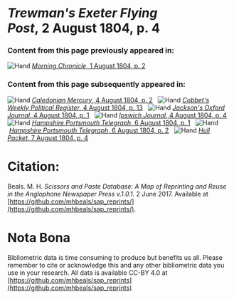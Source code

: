 # *Trewman's Exeter Flying Post*, 2 August 1804, p. 4  
  
### Content from this page previously appeared in:  
![Hand](http://scissorsandpaste.net/wp-content/uploads/2017/06/smallhandpointer.png) [*Morning Chronicle*, 1 August 1804, p. 2](https://mhbeals.github.io/sap_html/Morning-Chronicle/Morning-Chronicle-1-August-1804-p-2)  
  
### Content from this page subsequently appeared in:  
![Hand](http://scissorsandpaste.net/wp-content/uploads/2017/06/smallhandpointer.png) [*Caledonian Mercury*, 4 August 1804, p. 2](https://mhbeals.github.io/sap_html/Caledonian-Mercury/Caledonian-Mercury-4-August-1804-p-2)  
![Hand](http://scissorsandpaste.net/wp-content/uploads/2017/06/smallhandpointer.png) [*Cobbet's Weekly Political Register*, 4 August 1804, p. 13](https://mhbeals.github.io/sap_html/Cobbet's-Weekly-Political-Register/Cobbet's-Weekly-Political-Register-4-August-1804-p-13)  
![Hand](http://scissorsandpaste.net/wp-content/uploads/2017/06/smallhandpointer.png) [*Jackson's Oxford Journal*, 4 August 1804, p. 1](https://mhbeals.github.io/sap_html/Jackson's-Oxford-Journal/Jackson's-Oxford-Journal-4-August-1804-p-1)  
![Hand](http://scissorsandpaste.net/wp-content/uploads/2017/06/smallhandpointer.png) [*Ipswich Journal*, 4 August 1804, p. 4](https://mhbeals.github.io/sap_html/Ipswich-Journal/Ipswich-Journal-4-August-1804-p-4)  
![Hand](http://scissorsandpaste.net/wp-content/uploads/2017/06/smallhandpointer.png) [*Hampshire Portsmouth Telegraph*, 6 August 1804, p. 1](https://mhbeals.github.io/sap_html/Hampshire-Portsmouth-Telegraph/Hampshire-Portsmouth-Telegraph-6-August-1804-p-1)  
![Hand](http://scissorsandpaste.net/wp-content/uploads/2017/06/smallhandpointer.png) [*Hampshire Portsmouth Telegraph*, 6 August 1804, p. 2](https://mhbeals.github.io/sap_html/Hampshire-Portsmouth-Telegraph/Hampshire-Portsmouth-Telegraph-6-August-1804-p-2)  
![Hand](http://scissorsandpaste.net/wp-content/uploads/2017/06/smallhandpointer.png) [*Hull Packet*, 7 August 1804, p. 4](https://mhbeals.github.io/sap_html/Hull-Packet/Hull-Packet-7-August-1804-p-4)  


# Citation: 

Beals. M. H. *Scissors and Paste Database: A Map of Reprinting and Reuse in the Anglophone Newspaper Press v.1.0.1.* 2 June 2017. Available at [https://github.com/mhbeals/sap_reprints/](https://github.com/mhbeals/sap_reprints/). 

# Nota Bona

Bibliometric data is time consuming to produce but benefits us all. Please remember to cite or acknowledge this and any other bibliometric data you use in your research. All data is available CC-BY 4.0 at [https://github.com/mhbeals/sap_reprints](https://github.com/mhbeals/sap_reprints)